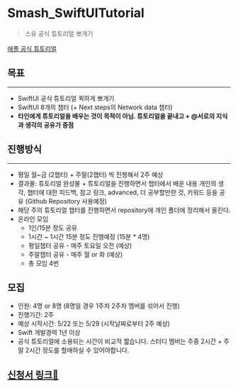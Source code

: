 # Smash_SwiftUITutorial

> 스유 공식 튜토리얼 뽀개기

[애플 공식 튜토리얼](https://developer.apple.com/tutorials/app-dev-training)


## 목표
---
- SwiftUI 공식 튜토리얼 퀵하게 뽀개기
- SwiftUI 8개의 챕터 (+ Next steps의 Network data 챕터)
- **타인에게 튜토리얼을 배우는 것이 목적이 아님. 튜토리얼을 끝내고 + @서로의 지식과 생각의 공유가 중점**

## 진행방식
---
- 평일 월~금 (2챕터) + 주말(2챕터) 씩 진행해서 2주 예상
- 결과물: 튜토리얼 완성물 + 튜토리얼을 진행하면서 챕터에서 배운 내용 개인의 생각, 챕터에 대한 피드백, 참고 링크, advanced, 더 공부할만한 것, 키워드 등을 공유 (Github Repository 사용예정)
- 해당 주의 튜토리얼 챕터를 진행하면서 repository에 개인 폴더에 정리해서 올린다.
- 온라인 모임
  - 1인/15분 정도 공유
  - 1시간 ~ 1시간 15분 정도 진행예정 (15분 * 4명)
  - 평일챕터 공유 - 매주 토요일 오전 (예상)
  - 주말챕터 공유 - 매주 월 or 화 (예상)
  - 총 모임 4번

## 모집
- 인원: 4명 or 8명 (8명일 경우 1주차 2주차 멤버를 섞어서 진행)
- 진행기간: 2주
- 예상 시작시간: 5/22 또는 5/29 (시작날짜로부터 2주 예상)
- Swift 개발경력 1년 이상
- 공식 튜토리얼에 소용되는 시간이 비교적 짧습니다. 스터디 멤버는 주중 2시간 + 주말 2시간 정도를 할애하실 수 있어야합니다.

## [신청서 링크🎯](https://forms.gle/8zJ6xhmBKVh2oZx28)

